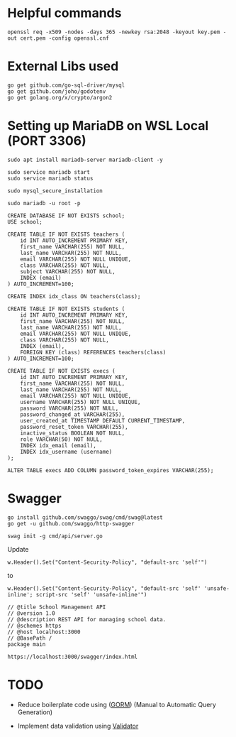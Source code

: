 # Helpful commands
```
openssl req -x509 -nodes -days 365 -newkey rsa:2048 -keyout key.pem -out cert.pem -config openssl.cnf
```

# External Libs used  
```
go get github.com/go-sql-driver/mysql
go get github.com/joho/godotenv
go get golang.org/x/crypto/argon2
```

# Setting up MariaDB on WSL Local (PORT 3306)

```
sudo apt install mariadb-server mariadb-client -y
```

```
sudo service mariadb start
sudo service mariadb status
```

```
sudo mysql_secure_installation
```

```
sudo mariadb -u root -p
```

```
CREATE DATABASE IF NOT EXISTS school;
USE school;

CREATE TABLE IF NOT EXISTS teachers (
    id INT AUTO_INCREMENT PRIMARY KEY,
    first_name VARCHAR(255) NOT NULL,
    last_name VARCHAR(255) NOT NULL,
    email VARCHAR(255) NOT NULL UNIQUE,
    class VARCHAR(255) NOT NULL,
    subject VARCHAR(255) NOT NULL,
    INDEX (email)
) AUTO_INCREMENT=100;
```
```
CREATE INDEX idx_class ON teachers(class);

CREATE TABLE IF NOT EXISTS students (
    id INT AUTO_INCREMENT PRIMARY KEY,
    first_name VARCHAR(255) NOT NULL,
    last_name VARCHAR(255) NOT NULL,
    email VARCHAR(255) NOT NULL UNIQUE,
    class VARCHAR(255) NOT NULL,
    INDEX (email),
    FOREIGN KEY (class) REFERENCES teachers(class)
) AUTO_INCREMENT=100;
```
```
CREATE TABLE IF NOT EXISTS execs (
    id INT AUTO_INCREMENT PRIMARY KEY,
    first_name VARCHAR(255) NOT NULL,
    last_name VARCHAR(255) NOT NULL,
    email VARCHAR(255) NOT NULL UNIQUE,
    username VARCHAR(255) NOT NULL UNIQUE,
    password VARCHAR(255) NOT NULL,
    password_changed_at VARCHAR(255),
    user_created_at TIMESTAMP DEFAULT CURRENT_TIMESTAMP,
    password_reset_token VARCHAR(255),
    inactive_status BOOLEAN NOT NULL,
    role VARCHAR(50) NOT NULL,
    INDEX idx_email (email),
    INDEX idx_username (username)
);
```
```
ALTER TABLE execs ADD COLUMN password_token_expires VARCHAR(255);
```

# Swagger

```
go install github.com/swaggo/swag/cmd/swag@latest
go get -u github.com/swaggo/http-swagger
```
```
swag init -g cmd/api/server.go
```

Update
```
w.Header().Set("Content-Security-Policy", "default-src 'self'")
```
to
```
w.Header().Set("Content-Security-Policy", "default-src 'self' 'unsafe-inline'; script-src 'self' 'unsafe-inline'")
```

```
// @title School Management API
// @version 1.0
// @description REST API for managing school data.
// @schemes https
// @host localhost:3000
// @BasePath /
package main
```

```
https://localhost:3000/swagger/index.html
```

# TODO

- Reduce boilerplate code using ([GORM](https://gorm.io/docs/index.html)) (Manual to Automatic Query Generation)

- Implement data validation using [Validator](https://github.com/go-playground/validator)